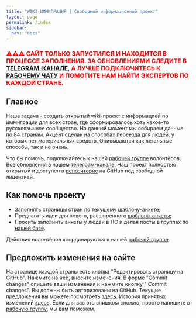 ```yaml
---
title: "WIKI-ИММИГРАЦИЯ | Свободный информационный проект"
layout: page
permalink: /index
sidebar:
  nav: "docs"
---
```


<h3 style="color: red;">⚠️⚠️⚠️ САЙТ ТОЛЬКО ЗАПУСТИЛСЯ И НАХОДИТСЯ В ПРОЦЕССЕ ЗАПОЛНЕНИЯ. ЗА ОБНОВЛЕНИЯМИ СЛЕДИТЕ В <a href="https://t.me/imwiki">TELEGRAM-КАНАЛЕ</a>, А ЛУЧШЕ ПОДКЛЮЧИТЕСЬ К <a href="https://t.me/+FHi3FnJaoWJkMDAx">РАБОЧЕМУ ЧАТУ</a> И ПОМОГИТЕ НАМ НАЙТИ ЭКСПЕРТОВ ПО КАЖДОЙ СТРАНЕ.</h3>

## Главное

Наша задача - создать открытый wiki-проект с информацией по иммиграции для всех стран, где сформировалось хоть какое-то русскоязычное сообщество. На данный момент мы собираем данные по 84 странам. Акцент сделан на способах переезда для людей, у которых нет материальных средств. Описываются как легальные способы, так и не очень.

Что бы помочь, подключайтесь к нашей [рабочей группе](https://t.me/+FHi3FnJaoWJkMDAx) волонтёров. Все обновления в нашем [телеграм-канале](https://t.me/imwiki). Наш проект полностью открытый и доступен в [репозиторие](https://github.com/im-wiki/im-wiki.github.io) на GitHub под свободной лицензией.

## Как помочь проекту

- Заполнять страницы стран по текущему шаблону-анкете;
- Предлагать идеи для нового, расширенного [шаблона-анкеты](/template);
- Просить заполнить анкеты у людей в ЛС и делая посты в группах по [нашей базе](https://docs.google.com/spreadsheets/d/1vuoogP1nlUmw7ukAzaFD5Ck1Hp2oFY4Q25J89x4ZP3Y/edit?usp=sharing).

Действия волонтёров координируются в нашей [рабочей группе](https://t.me/+FHi3FnJaoWJkMDAx).

## Предложить изменения на сайте

На странице каждой страны есть кнопка "Редактировать страницу на GitHub". Нажмите на неё, внесите изменения. В форме "Commit changes" опишите ваши изменения и нажмите кнопку " Commit changes". Вы должны быть авторизованы на GitHub. Текущие предложения вы можете посмотреть [здесь](https://github.com/im-wiki/im-wiki.github.io/pulls). История принятых изменений [здесь](https://github.com/im-wiki/im-wiki.github.io/commits/main). Если для вас это слишком сложно, просто напишите в [рабочую группу](https://t.me/+FHi3FnJaoWJkMDAx), мы вам поможем.
